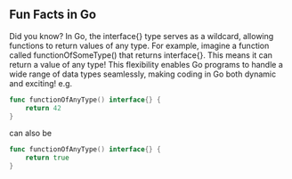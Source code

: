 ## Fun Facts in Go


Did you know? In Go, the interface{} type serves as a wildcard, allowing functions to return values of any type. For example, imagine a function called functionOfSomeType() that returns interface{}. This means it can return a value of any type! This flexibility enables Go programs to handle a wide range of data types seamlessly, making coding in Go both dynamic and exciting!
e.g.
```go
func functionOfAnyType() interface{} {
	return 42
}
```
can also be
```go
func functionOfAnyType() interface{} {
	return true
}
```

# 

